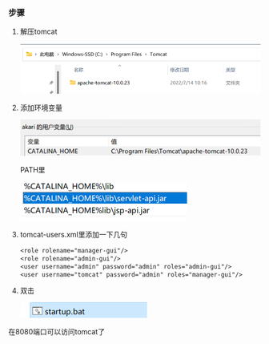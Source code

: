 ### 步骤

1. 解压tomcat

   ![1662299315949](image/Tomcat安装笔记/1662299315949.png)
2. 添加环境变量

   ![1662299708341](image/Tomcat安装笔记/1662299708341.png)

   PATH里

   ![1662299810157](image/Tomcat安装笔记/1662299810157.png)
3. tomcat-users.xml里添加一下几句

   ```
   <role rolename="manager-gui"/>
   <role rolename="admin-gui"/>
   <user username="admin" password="admin" roles="admin-gui"/>
   <user username="tomcat" password="admin" roles="manager-gui"/>
   ```
4. 双击

   ![1662300163934](image/Tomcat安装笔记/1662300163934.png)

在8080端口可以访问tomcat了
